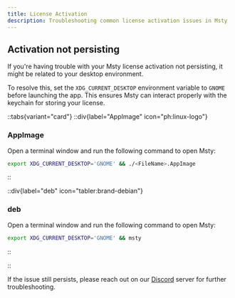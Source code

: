 ```yaml
---
title: License Activation
description: Troubleshooting common license activation issues in Msty
---
```


## Activation not persisting

If you're having trouble with your Msty license activation not persisting, it might be related to your desktop environment.

To resolve this, set the `XDG_CURRENT_DESKTOP` environment variable to `GNOME` before launching the app. This ensures Msty can interact properly with the keychain for storing your license.

::tabs{variant="card"}
  ::div{label="AppImage" icon="ph:linux-logo"}
  ### AppImage

  Open a terminal window and run the following command to open Msty:

  ```sh
  export XDG_CURRENT_DESKTOP='GNOME' && ./<FileName>.AppImage
  ```
  ::

  ::div{label="deb" icon="tabler:brand-debian"}
  ### deb

  Open a terminal window and run the following command to open Msty:

  ```sh
  export XDG_CURRENT_DESKTOP='GNOME' && msty
  ```
  ::

::

If the issue still persists, please reach out on our <a href="https://msty.app/discord?ref=docs" target="_blank">Discord</a> server for further troubleshooting.